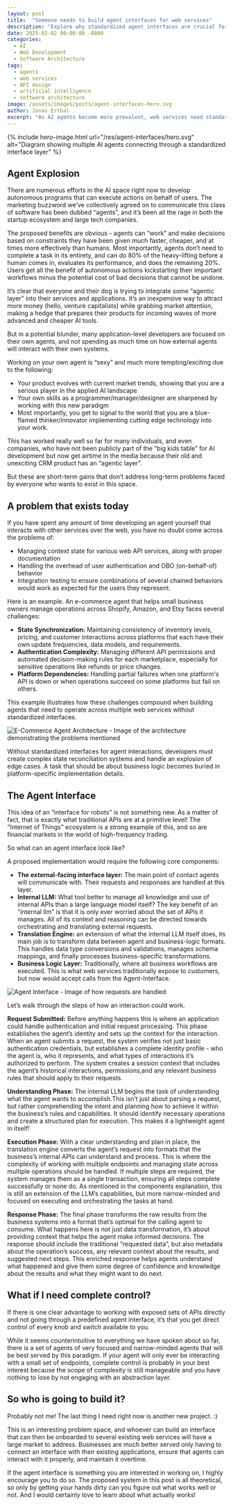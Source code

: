 ```yaml
---
layout: post
title:  "Someone needs to build agent interfaces for web services"
description: "Explore why standardized agent interfaces are crucial for the future of web services and how they can solve common challenges in building autonomous AI agents."
date: 2025-02-02 00:00:00 -0800
categories: 
  - AI
  - Web Development
  - Software Architecture
tags:
  - agents
  - web services
  - API design
  - artificial intelligence
  - software architecture
image: /assets/images/posts/agent-interfaces-hero.svg
author: Jonas Erthal
excerpt: "As AI agents become more prevalent, web services need standardized interfaces to handle agent interactions effectively. Learn about the challenges and a proposed solution for building agent-friendly web services."
---
```


{% include hero-image.html 
  url="/res/agent-interfaces/hero.svg"
  alt="Diagram showing multiple AI agents connecting through a standardized interface layer" %}

## Agent Explosion

There are numerous efforts in the AI space right now to develop autonomous programs that can execute actions on behalf of users. The marketing buzzword we’ve collectively agreed on to communicate this class of software has been dubbed “agents”, and it’s been all the rage in both the startup ecosystem and large tech companies.

The proposed benefits are obvious - agents can “work” and make decisions based on constraints they have been given much faster, cheaper, and at times more effectively than humans. Most importantly, agents don’t need to complete a task in its entirety, and can do 80% of the heavy-lifting before a human comes in, evaluates its performance, and does the remaining 20%. Users get all the benefit of autonomous actions kickstarting their important workflows minus the potential cost of bad decisions that cannot be undone. 

It’s clear that everyone and their dog is trying to integrate some “agentic layer” into their services and applications. It’s an inexpensive way to attract more money (hello, venture capitalists) while grabbing market attention, making a hedge that prepares their products for incoming waves of more advanced and cheaper AI tools.

But in a potential blunder, many application-level developers are focused on their own agents, and not spending as much time on how external agents will interact with their own systems.

Working on your own agent is “sexy” and much more tempting/exciting due to the following:
- Your product evolves with current market trends, showing that you are a serious player in the applied AI landscape
- Your own skills as a programmer/manager/designer are sharpened by working with this new paradigm 
- Most importantly, you get to signal to the world that you are a blue-flamed thinker/innovator implementing cutting edge technology into your work.

This has worked really well so far for many individuals, and even companies, who have not been publicly part of the “big kids table” for AI development but now get airtime in the media because their old and unexciting CRM product has an “agentic layer”.

But these are short-term gains that don’t address long-term problems faced by everyone who wants to exist in this space.

## A problem that exists today

If you have spent any amount of time developing an agent yourself that interacts with other services over the web, you have no doubt come across the problems of:
- Managing context state for various web API services, along with proper documentation
- Handling the overhead of user authentication and OBO (on-behalf-of) behavior
- Integration testing to ensure combinations of several chained behaviors would work as expected for the users they represent.

Here is an example. An e-commerce agent that helps small business owners manage operations across Shopify, Amazon, and Etsy faces several challenges:
- **State Synchronization:** Maintaining consistency of inventory levels, pricing, and customer interactions across platforms that each have their own update frequencies, data models, and requirements.
- **Authentication Complexity:** Managing different API permissions and automated decision-making rules for each marketplace, especially for sensitive operations like refunds or price changes.
- **Platform Dependencies:** Handling partial failures when one platform's API is down or when operations succeed on some platforms but fail on others.

This example illustrates how these challenges compound when building agents that need to operate across multiple web services without standardized interfaces.

![E-Commerce Agent Architecture - Image of the architecture demonstrating the problems mentioned](/res/agent-interfaces/mermaid-ecommerceagentarchitecture.svg)

Without standardized interfaces for agent interactions, developers must create complex state reconciliation systems and handle an explosion of edge cases. A task that should be about business logic becomes buried in platform-specific implementation details.

## The Agent Interface

This idea of an “interface for robots” is not something new. As a matter of fact, that is exactly what traditional APIs are at a primitive level! The “Internet of Things” ecosystem is a strong example of this, and so are financial markets in the world of high-frequency trading.

So what can an agent interface look like?

A proposed implementation would require the following core components:
- **The external-facing interface layer:** The main point of contact agents will communicate with. Their requests and responses are handled at this layer.
- **Internal LLM:** What tool better to manage all knowledge and use of internal APIs than a large language model itself? The key benefit of an “internal llm” is that it is only ever worried about the set of APIs it manages. All of its context and reasoning can be directed towards orchestrating and translating external requests.
- **Translation Engine:** an extension of what the internal LLM itself does, its main job is to transform data between agent and business-logic formats. This handles data type conversions and validations, manages schema mappings, and finally processes business-specific transformations.
- **Business Logic Layer:** Traditionally, where all business workflows are executed. This is what web services traditionally expose to customers, but now would accept calls from the Agent-Interface.

![Agent Interface - Image of how requests are handled](/res/agent-interfaces/mermaid-agentinterfacesequence.svg)

Let’s walk through the steps of how an interaction could work.

**Request Submitted:** Before anything happens this is where an application could handle authentication and initial request processing. This phase establishes the agent’s identity and sets up the context for the interaction. When an agent submits a request, the system verifies not just basic authentication credentials, but establishes a complete identity profile - who the agent is, who it represents, and what types of interactions it’s authorized to perform. The system creates a session context that includes the agent’s historical interactions, permissions,and any relevant business rules that should apply to their requests.

**Understanding Phase:** The internal LLM begins the task of understanding what the agent wants to accomplish.This isn’t just about parsing a request, but rather comprehending the intent and planning how to achieve it within the business’s rules and capabilities. It should identify necessary operations and create a structured plan for execution. This makes it a lightweight agent in itself!

**Execution Phase:** With a clear understanding and plan in place, the translation engine converts the agent’s request into formats that the business’s internal APIs can understand and process. This is where the complexity of working with multiple endpoints and managing state across multiple operations should be handled. If multiple steps are required, the system manages them as a single transaction, ensuring all steps complete successfully or none do. As mentioned in the components explanation, this is still an extension of the LLM’s capabilities, but more narrow-minded and focused on executing and orchestrating the tasks at hand. 

**Response Phase:** The final phase transforms the raw results from the business systems into a format that’s optimal for the calling agent to consume. What happens here is not just data transformation, it’s about providing context that helps the agent make informed decisions. The response should include the traditional “requested data”, but also metadata about the operation’s success, any relevant context about the results, and suggested next steps. This enriched response helps agents understand what happened and give them some degree of confidence and knowledge about the results and what they might want to do next.

## What if I need complete control?

If there is one clear advantage to working with exposed sets of APIs directly and not going through a predefined agent interface, it’s that you get direct control of every knob and switch available to you. 

While it seems counterintuitive to everything we have spoken about so far, there is a set of agents of very focused and narrow-minded agents that will be best served by this paradigm. If your agent will only ever be interacting with a small set of endpoints, complete control is probably in your best interest because the scope of complexity is still manageable and you have nothing to lose by not engaging with an abstraction layer.

## So who is going to build it?

Probably not me! The last thing I need right now is another new project. :)

This is an interesting problem space, and whoever can build an interface that can then be onboarded to several existing web services will have a large market to address. Businesses are much better served only having to connect an interface with their existing applications, ensure that agents can interact with it properly, and maintain it overtime.

If the agent interface is something you are interested in working on, I highly encourage you to do so. The proposed system in this post is all theoretical, so only by getting your hands dirty can you figure out what works well or not. And I would certainly love to learn about what actually works!